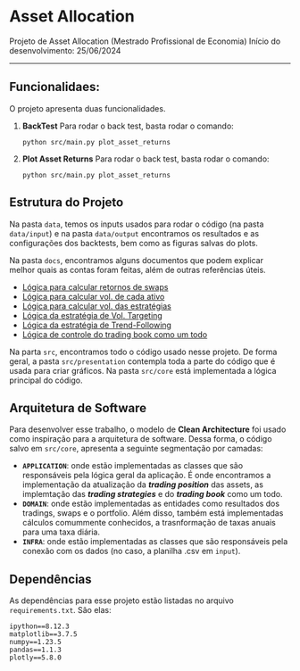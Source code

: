# Asset Allocation

Projeto de Asset Allocation (Mestrado Profissional de Economia)
Início do desenvolvimento: 25/06/2024

---------

## Funcionalidaes:

O projeto apresenta duas funcionalidades. 

1. **BackTest**
   Para rodar o back test, basta rodar o comando:
    ```
    python src/main.py plot_asset_returns
    ```
2. **Plot Asset Returns**
   Para rodar o back test, basta rodar o comando:
    ```
    python src/main.py plot_asset_returns
    ```

## Estrutura do Projeto

Na pasta `data`, temos os inputs usados para rodar o código (na pasta `data/input`) e na pasta `data/output` encontramos os resultados e as configurações dos backtests, bem como as figuras salvas do plots.

Na pasta `docs`, encontramos alguns documentos que podem explicar melhor quais as contas foram feitas, além de outras referências úteis.
- [Lógica para calcular retornos de swaps](docs/calc_swaps_doc.md)
- [Lógica para calcular vol. de cada ativo](docs/calc_vol_doc.md)
- [Lógica para calcular vol. das estratégias](docs/calc_vol_doc.md)
- [Lógica da estratégia de Vol. Targeting](docs/strat_vol_target_doc.md)
- [Lógica da estratégia de Trend-Following](docs/strat_trend_following_doc.md)
- [Lógica de controle do trading book como um todo](docs/book_control_doc.md)

Na parta `src`, encontramos todo o código usado nesse projeto. De forma geral, a pasta `src/presentation` contempla toda a parte do código que é usada para criar gráficos. Na pasta `src/core` está implementada a lógica principal do código.



## Arquitetura de Software

Para desenvolver esse trabalho, o modelo de **Clean Architecture** foi usado como inspiração para a arquitetura de software. Dessa forma, o código salvo em `src/core`, apresenta a seguinte segmentação por camadas:

- <code>**APPLICATION**</code>: onde estão implementadas as classes que são responsáveis pela lógica geral da aplicação. É onde encontramos a implementação da atualização da ***trading position*** das assets, as implemtação das ***trading strategies*** e do ***trading book*** como um todo.
- <code>**DOMAIN**</code>: onde estão implementadas as entidades como resultados dos tradings, swaps e o portfolio. Além disso, também está implementadas cálculos comummente conhecidos, a trasnformação de taxas anuais para uma taxa diária.
- <code>**INFRA**</code>: onde estão implementadas as classes que são responsáveis pela conexão com os dados (no caso, a planilha .csv em `input`).



## Dependências

As dependências para esse projeto estão listadas no arquivo `requirements.txt`. São elas:

````
ipython==8.12.3
matplotlib==3.7.5
numpy==1.23.5
pandas==1.1.3
plotly==5.8.0
````

